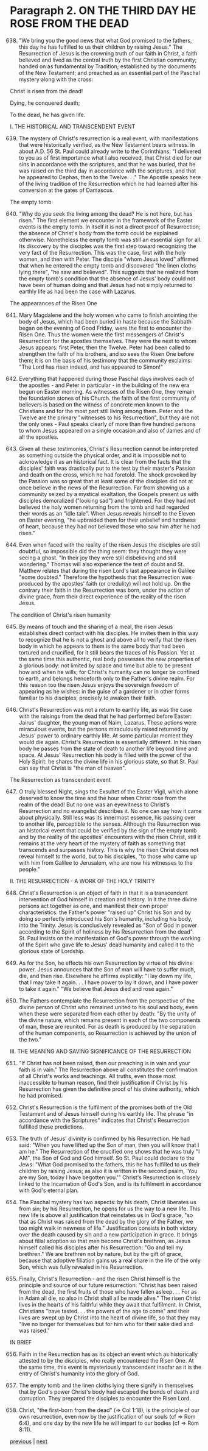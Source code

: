 # Paragraph 2. ON THE THIRD DAY HE ROSE FROM THE DEAD

638. "We bring you the good news that what God promised to the fathers, this day he has fulfilled to us their children by raising Jesus." The Resurrection of Jesus is the crowning truth of our faith in Christ, a faith believed and lived as the central truth by the first Christian community; handed on as fundamental by Tradition; established by the documents of the New Testament; and preached as an essential part of the Paschal mystery along with the cross:

Christ is risen from the dead!

Dying, he conquered death;

To the dead, he has given life.

I. THE HISTORICAL AND TRANSCENDENT EVENT

639. The mystery of Christ's resurrection is a real event, with manifestations that were historically verified, as the New Testament bears witness. In about A.D. 56 St. Paul could already write to the Corinthians: "I delivered to you as of first importance what I also received, that Christ died for our sins in accordance with the scriptures, and that he was buried, that he was raised on the third day in accordance with the scriptures, and that he appeared to Cephas, then to the Twelve. . ." The Apostle speaks here of the living tradition of the Resurrection which he had learned after his conversion at the gates of Damascus.

The empty tomb

640. "Why do you seek the living among the dead? He is not here, but has risen." The first element we encounter in the framework of the Easter events is the empty tomb. In itself it is not a direct proof of Resurrection; the absence of Christ's body from the tomb could be explained otherwise. Nonetheless the empty tomb was still an essential sign for all. Its discovery by the disciples was the first step toward recognizing the very fact of the Resurrection. This was the case, first with the holy women, and then with Peter. The disciple "whom Jesus loved" affirmed that when he entered the empty tomb and discovered "the linen cloths lying there", "he saw and believed". This suggests that he realized from the empty tomb's condition that the absence of Jesus' body could not have been of human doing and that Jesus had not simply returned to earthly life as had been the case with Lazarus.

The appearances of the Risen One

641. Mary Magdalene and the holy women who came to finish anointing the body of Jesus, which had been buried in haste because the Sabbath began on the evening of Good Friday, were the first to encounter the Risen One. Thus the women were the first messengers of Christ's Resurrection for the apostles themselves. They were the next to whom Jesus appears: first Peter, then the Twelve. Peter had been called to strengthen the faith of his brothers, and so sees the Risen One before them; it is on the basis of his testimony that the community exclaims: "The Lord has risen indeed, and has appeared to Simon!"

642. Everything that happened during those Paschal days involves each of the apostles - and Peter in particular - in the building of the new era begun on Easter morning. As witnesses of the Risen One, they remain the foundation stones of his Church. the faith of the first community of believers is based on the witness of concrete men known to the Christians and for the most part still living among them. Peter and the Twelve are the primary "witnesses to his Resurrection", but they are not the only ones - Paul speaks clearly of more than five hundred persons to whom Jesus appeared on a single occasion and also of James and of all the apostles.

643. Given all these testimonies, Christ's Resurrection cannot be interpreted as something outside the physical order, and it is impossible not to acknowledge it as an historical fact. It is clear from the facts that the disciples' faith was drastically put to the test by their master's Passion and death on the cross, which he had foretold. The shock provoked by the Passion was so great that at least some of the disciples did not at once believe in the news of the Resurrection. Far from showing us a community seized by a mystical exaltation, the Gospels present us with disciples demoralized ("looking sad") and frightened. For they had not believed the holy women returning from the tomb and had regarded their words as an "idle tale". When Jesus reveals himself to the Eleven on Easter evening, "he upbraided them for their unbelief and hardness of heart, because they had not believed those who saw him after he had risen."

644. Even when faced with the reality of the risen Jesus the disciples are still doubtful, so impossible did the thing seem: they thought they were seeing a ghost. "In their joy they were still disbelieving and still wondering." Thomas will also experience the test of doubt and St. Matthew relates that during the risen Lord's last appearance in Galilee "some doubted." Therefore the hypothesis that the Resurrection was produced by the apostles' faith (or credulity) will not hold up. On the contrary their faith in the Resurrection was born, under the action of divine grace, from their direct experience of the reality of the risen Jesus.

The condition of Christ's risen humanity

645. By means of touch and the sharing of a meal, the risen Jesus establishes direct contact with his disciples. He invites them in this way to recognize that he is not a ghost and above all to verify that the risen body in which he appears to them is the same body that had been tortured and crucified, for it still bears the traces of his Passion. Yet at the same time this authentic, real body possesses the new properties of a glorious body: not limited by space and time but able to be present how and when he wills; for Christ's humanity can no longer be confined to earth, and belongs henceforth only to the Father's divine realm. For this reason too the risen Jesus enjoys the sovereign freedom of appearing as he wishes: in the guise of a gardener or in other forms familiar to his disciples, precisely to awaken their faith.

646. Christ's Resurrection was not a return to earthly life, as was the case with the raisings from the dead that he had performed before Easter: Jairus' daughter, the young man of Naim, Lazarus. These actions were miraculous events, but the persons miraculously raised returned by Jesus' power to ordinary earthly life. At some particular moment they would die again. Christ's Resurrection is essentially different. In his risen body he passes from the state of death to another life beyond time and space. At Jesus' Resurrection his body is filled with the power of the Holy Spirit: he shares the divine life in his glorious state, so that St. Paul can say that Christ is "the man of heaven".

The Resurrection as transcendent event

647. O truly blessed Night, sings the Exsultet of the Easter Vigil, which alone deserved to know the time and the hour when Christ rose from the realm of the dead! But no one was an eyewitness to Christ's Resurrection and no evangelist describes it. No one can say how it came about physically. Still less was its innermost essence, his passing over to another life, perceptible to the senses. Although the Resurrection was an historical event that could be verified by the sign of the empty tomb and by the reality of the apostles' encounters with the risen Christ, still it remains at the very heart of the mystery of faith as something that transcends and surpasses history. This is why the risen Christ does not reveal himself to the world, but to his disciples, "to those who came up with him from Galilee to Jerusalem, who are now his witnesses to the people."

II. THE RESURRECTION - A WORK OF THE HOLY TRINITY

648. Christ's Resurrection is an object of faith in that it is a transcendent intervention of God himself in creation and history. In it the three divine persons act together as one, and manifest their own proper characteristics. the Father's power "raised up" Christ his Son and by doing so perfectly introduced his Son's humanity, including his body, into the Trinity. Jesus is conclusively revealed as "Son of God in power according to the Spirit of holiness by his Resurrection from the dead". St. Paul insists on the manifestation of God's power through the working of the Spirit who gave life to Jesus' dead humanity and called it to the glorious state of Lordship.

649. As for the Son, he effects his own Resurrection by virtue of his divine power. Jesus announces that the Son of man will have to suffer much, die, and then rise. Elsewhere he affirms explicitly: "I lay down my life, that I may take it again. . . I have power to lay it down, and I have power to take it again." "We believe that Jesus died and rose again."

650. The Fathers contemplate the Resurrection from the perspective of the divine person of Christ who remained united to his soul and body, even when these were separated from each other by death: "By the unity of the divine nature, which remains present in each of the two components of man, these are reunited. For as death is produced by the separation of the human components, so Resurrection is achieved by the union of the two."

III. THE MEANING AND SAVING SIGNIFICANCE OF THE RESURRECTION

651. "If Christ has not been raised, then our preaching is in vain and your faith is in vain." The Resurrection above all constitutes the confirmation of all Christ's works and teachings. All truths, even those most inaccessible to human reason, find their justification if Christ by his Resurrection has given the definitive proof of his divine authority, which he had promised.

652. Christ's Resurrection is the fulfilment of the promises both of the Old Testament and of Jesus himself during his earthly life. The phrase "in accordance with the Scriptures" indicates that Christ's Resurrection fulfilled these predictions.

653. The truth of Jesus' divinity is confirmed by his Resurrection. He had said: "When you have lifted up the Son of man, then you will know that I am he." The Resurrection of the crucified one shows that he was truly "I AM", the Son of God and God himself. So St. Paul could declare to the Jews: "What God promised to the fathers, this he has fulfilled to us their children by raising Jesus; as also it is written in the second psalm, 'You are my Son, today I have begotten you.'" Christ's Resurrection is closely linked to the Incarnation of God's Son, and is its fulfilment in accordance with God's eternal plan.

654. The Paschal mystery has two aspects: by his death, Christ liberates us from sin; by his Resurrection, he opens for us the way to a new life. This new life is above all justification that reinstates us in God's grace, "so that as Christ was raised from the dead by the glory of the Father, we too might walk in newness of life." Justification consists in both victory over the death caused by sin and a new participation in grace. It brings about filial adoption so that men become Christ's brethren, as Jesus himself called his disciples after his Resurrection: "Go and tell my brethren." We are brethren not by nature, but by the gift of grace, because that adoptive filiation gains us a real share in the life of the only Son, which was fully revealed in his Resurrection.

655. Finally, Christ's Resurrection - and the risen Christ himself is the principle and source of our future resurrection: "Christ has been raised from the dead, the first fruits of those who have fallen asleep. . . For as in Adam all die, so also in Christ shall all be made alive." The risen Christ lives in the hearts of his faithful while they await that fulfilment. In Christ, Christians "have tasted. . . the powers of the age to come" and their lives are swept up by Christ into the heart of divine life, so that they may "live no longer for themselves but for him who for their sake died and was raised."

IN BRIEF

656. Faith in the Resurrection has as its object an event which as historically attested to by the disciples, who really encountered the Risen One. At the same time, this event is mysteriously transcendent insofar as it is the entry of Christ's humanity into the glory of God.

657. The empty tomb and the linen cloths lying there signify in themselves that by God's power Christ's body had escaped the bonds of death and corruption. They prepared the disciples to encounter the Risen Lord.

658. Christ, "the first-born from the dead" (⇒ Col 1:18), is the principle of our own resurrection, even now by the justification of our souls (cf ⇒ Rom 6:4), and one day by the new life he will impart to our bodies (cf ⇒ Rom 8:11).

[previous](https://github.com/Tenari/non-fiction/blob/master/catechism/__P1R.md) | [next](https://github.com/Tenari/non-fiction/blob/master/catechism/__P1T.md)